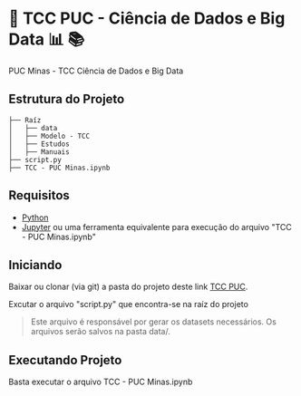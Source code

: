 # :school: TCC PUC - Ciência de Dados e Big Data :bar_chart: :books:
PUC Minas - TCC Ciência de Dados e Big Data

## Estrutura do Projeto
```
├── Raíz
│   ├── data
│   ├── Modelo - TCC
│   ├── Estudos
│   ├── Manuais
├── script.py
├── TCC - PUC Minas.ipynb
```

## Requisitos
- [Python](https://www.python.org/)
- [Jupyter](https://jupyter.org/) ou uma ferramenta equivalente para execução do arquivo "TCC - PUC Minas.ipynb"

## Iniciando
Baixar ou clonar (via git) a pasta do projeto deste link [TCC PUC](https://github.com/karenyov/TCC_PUC_BigData).

Excutar o arquivo "script.py" que encontra-se na raíz do projeto
> Este arquivo é responsável por gerar os datasets necessários. Os arquivos serão salvos na pasta data/.

## Executando Projeto
Basta executar o arquivo TCC - PUC Minas.ipynb




